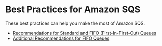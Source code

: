 # Best Practices for Amazon SQS<a name="sqs-best-practices"></a>

These best practices can help you make the most of Amazon SQS\.


+ [Recommendations for Standard and FIFO \(First\-In\-First\-Out\) Queues](sqs-standard-fifo-queue-best-practices.md)
+ [Additional Recommendations for FIFO Queues](sqs-additional-fifo-queue-recommendations.md)